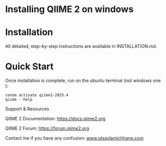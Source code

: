 
# Installing QIIME 2 on windows



# Installation

All detailed, step-by-step instructions are available in INSTALLATION.md.


# Quick Start

Once installation is complete, run on the ubuntu terminal (not windows one ):
```
conda activate qiime2-2025.4
qiime --help
```


Support & Resources

QIIME 2 Documentation: https://docs.qiime2.org

QIIME 2 Forum: https://forum.qiime2.org

Contact me if you have any confusion: www.utsavlamichhane.com
